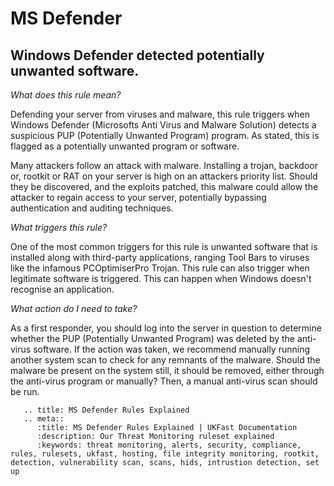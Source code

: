 # MS Defender

## Windows Defender detected potentially unwanted software.

*What does this rule mean?*


Defending your server from viruses and malware, this rule triggers when Windows Defender (Microsofts Anti Virus and Malware Solution) detects a suspicious PUP (Potentially Unwanted Program) program. As stated, this is flagged as a potentially unwanted program or software.

Many attackers follow an attack with malware. Installing a trojan, backdoor or, rootkit or RAT on your server is high on an attackers priority list. Should they be discovered, and the exploits patched, this malware could allow the attacker to regain access to your server, potentially bypassing authentication and auditing techniques.

*What triggers this rule?*


One of the most common triggers for this rule is unwanted software that is installed along with third-party applications, ranging Tool Bars to viruses like the infamous PCOptimiserPro Trojan. This rule can also trigger when legitimate software is triggered. This can happen when Windows doesn't recognise an application.

*What action do I need to take?*


As a first responder, you should log into the server in question to determine whether the PUP (Potentially Unwanted Program) was deleted by the anti-virus software. If the action was taken, we recommend manually running another system scan to check for any remnants of the malware. Should the malware be present on the system still, it should be removed, either through the anti-virus program or manually? Then, a manual anti-virus scan should be run.

```eval_rst
   .. title: MS Defender Rules Explained
   .. meta::
      :title: MS Defender Rules Explained | UKFast Documentation
      :description: Our Threat Monitoring ruleset explained
      :keywords: threat monitoring, alerts, security, compliance, rules, rulesets, ukfast, hosting, file integrity monitoring, rootkit, detection, vulnerability scan, scans, hids, intrustion detection, set up
```
